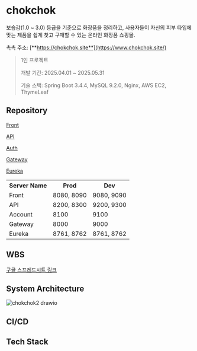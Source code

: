 # chokchok
보습감(1.0 ~ 3.0) 등급을 기준으로 화장품을 정리하고, 사용자들이 자신의 피부 타입에 맞는 제품을 쉽게 찾고 구매할 수 있는 온라인 화장품 쇼핑몰.

촉촉 주소: [**https://chokchok.site**](https://www.chokchok.site/)

> 1인 프로젝트
> 
> 개발 기간: 2025.04.01 ~ 2025.05.31
>
> 기술 스택: Spring Boot 3.4.4, MySQL 9.2.0, Nginx, AWS EC2, ThymeLeaf
>

## Repository
[Front](https://github.com/Joo-v7/chokchok-front)

[API](https://github.com/Joo-v7/chokchok-api)

[Auth](https://github.com/Joo-v7/auth)

[Gateway](https://github.com/Joo-v7/gateway)

[Eureka](https://github.com/Joo-v7/eureka)

<table>
  <tr>
    <th>Server Name</th>
    <th>Prod</th>
    <th>Dev</th>
  </tr>
  <tr>
    <td>Front</td>
    <td>8080, 8090</td>
    <td>9080, 9090</td>
  </tr>
  <tr>
    <td>API</td>
    <td>8200, 8300</td>
    <td>9200, 9300</td>
  </tr>
  <tr>
    <td>Account</td>
    <td>8100</td>
    <td>9100</td>
  </tr>
  <tr>
    <td>Gateway</td>
    <td>8000</td>
    <td>9000</td>
  </tr>
  <tr>
    <td>Eureka</td>
    <td>8761, 8762</td>
    <td>8761, 8762</td>
  </tr>
</table>

## WBS
[구글 스프레드시트 링크](https://docs.google.com/spreadsheets/d/15tp6md72q8NURvAgSezNRi1rH6H4bjVt4OmPx1WsYUg/edit?usp=sharing)


## System Architecture
![chokchok2 drawio](https://github.com/user-attachments/assets/b658aa13-c4c1-4abe-bfc2-77e446de99e6)



## CI/CD

## Tech Stack


